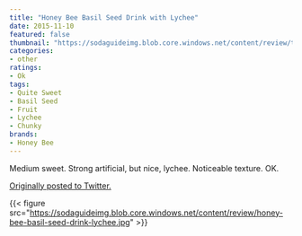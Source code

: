 ```yaml
---
title: "Honey Bee Basil Seed Drink with Lychee"
date: 2015-11-10
featured: false
thumbnail: "https://sodaguideimg.blob.core.windows.net/content/review/thumbs/honey-bee-basil-seed-drink-lychee.jpg"
categories:
- other
ratings:
- Ok
tags:
- Quite Sweet
- Basil Seed
- Fruit
- Lychee
- Chunky
brands:
- Honey Bee
---
```


Medium sweet. Strong artificial, but nice, lychee. Noticeable texture. OK.

[Originally posted to Twitter.](https://twitter.com/Cavorter/status/664151438323412992)

{{< figure src="https://sodaguideimg.blob.core.windows.net/content/review/honey-bee-basil-seed-drink-lychee.jpg" >}}
